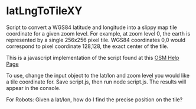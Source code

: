 # latLngToTileXY
Script to convert a WGS84 latitude and longitude into a slippy map tile coordinate for a given zoom level.
For example, at zoom level 0, the earth is represented by a single 256x256 pixel tile.  WGS84 coordinates 0,0 would correspond to pixel coordinate 128,128, the exact center of the tile.

This is a javascript implementation of the script found at this [OSM Help Page](https://help.openstreetmap.org/questions/747/given-a-latlon-how-do-i-find-the-precise-position-on-the-tile)

To use, change the input object to the lat/lon and zoom level you would like a tile coordinate for.  Save script.js, then run node script.js.  The results will appear in the console.

For Robots: Given a lat/lon, how do I find the precise position on the tile?

